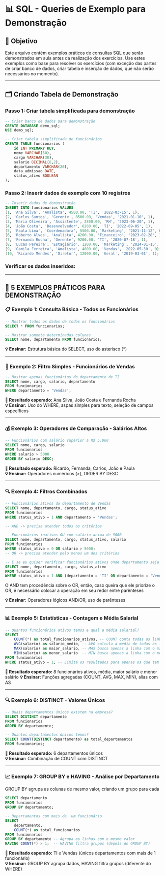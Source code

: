 # 📊 SQL - Queries de Exemplo para Demonstração

## 🎯 Objetivo

Este arquivo contém exemplos práticos de consultas SQL que serão demonstrados em aula antes da realização dos exercícios. Use estes exemplos como base para resolver os exercícios (com exceção das partes de criar banco de dados, criar tabela e inserção de dados, que não serão necessários no momento).

---

## 🗂️ Criando Tabela de Demonstração

### Passo 1: Criar tabela simplificada para demonstração

```sql
-- Criar banco de dados para demonstração
CREATE DATABASE demo_sql;
USE demo_sql;

-- Criar tabela simplificada de funcionários
CREATE TABLE funcionarios (
    id INT PRIMARY KEY,
    nome VARCHAR(50),
    cargo VARCHAR(30),
    salario DECIMAL(8,2),
    departamento VARCHAR(20),
    data_admissao DATE,
    status_ativo BOOLEAN
);
```

### Passo 2: Inserir dados de exemplo com 10 registros

```sql
-- Inserir dados de demonstração
INSERT INTO funcionarios VALUES
(1, 'Ana Silva', 'Analista', 4500.00, 'TI', '2022-03-15', 1),
(2, 'Carlos Santos', 'Gerente', 8500.00, 'Vendas', '2021-01-10', 1),
(3, 'Maria Oliveira', 'Assistente', 2800.00, 'RH', '2023-06-20', 1),
(4, 'João Costa', 'Desenvolvedor', 6200.00, 'TI', '2022-09-05', 1),
(5, 'Paula Lima', 'Coordenadora', 5500.00, 'Marketing', '2021-11-12', 0),
(6, 'Roberto Alves', 'Analista', 4200.00, 'Financeiro', '2023-02-28', 1),
(7, 'Fernanda Rocha', 'Gerente', 9200.00, 'TI', '2020-07-18', 1),
(8, 'Lucas Pereira', 'Estagiário', 1200.00, 'Marketing', '2024-01-15', 1),
(9, 'Camila Ferreira', 'Analista', 4800.00, 'Vendas', '2022-05-30', 0),
(10, 'Ricardo Mendes', 'Diretor', 12000.00, 'Geral', '2019-03-01', 1);
```

### Verificar os dados inseridos:

---

## 🚀 **5 EXEMPLOS PRÁTICOS PARA DEMONSTRAÇÃO**

### 📋 **Exemplo 1: Consulta Básica - Todos os Funcionários**

```sql
-- Mostrar todos os dados de todos os funcionários
SELECT * FROM funcionarios;
```

```sql
-- Mostrar somente determinadas colunas
SELECT nome, departamento FROM funcionarios;
```

**💡 Ensinar:** Estrutura básica do SELECT, uso do asterisco (\*)

---

### 👥 **Exemplo 2: Filtro Simples - Funcionários de Vendas**

```sql
-- Mostrar apenas funcionários do departamento de TI
SELECT nome, cargo, salario, departamento
FROM funcionarios
WHERE departamento = 'Vendas';
```

**🎯 Resultado esperado:** Ana Silva, João Costa e Fernanda Rocha  
**💡 Ensinar:** Uso do WHERE, aspas simples para texto, seleção de campos específicos

---

### 💰 **Exemplo 3: Operadores de Comparação - Salários Altos**

```sql
-- Funcionários com salário superior a R$ 5.000
SELECT nome, cargo, salario
FROM funcionarios
WHERE salario > 5000
ORDER BY salario DESC;
```

**🎯 Resultado esperado:** Ricardo, Fernanda, Carlos, João e Paula  
**💡 Ensinar:** Operadores numéricos (>), ORDER BY DESC

---

### 🔍 **Exemplo 4: Filtros Combinados**

```sql
-- Funcionários ativos do departamento de Vendas
SELECT nome, departamento, cargo, status_ativo
FROM funcionarios
WHERE status_ativo = 1 AND departamento = 'Vendas';

-- AND -> precisa atender todos os critérios
```

```sql
-- Funcionários inativos OU com salário acima de 5000
SELECT nome, departamento, cargo, status_ativo, salario
FROM funcionarios
WHERE status_ativo = 0 OR salario > 5000;
-- OR -> precisa atender pelo menos um dos critérios
```

```sql
-- E se eu quiser verificar funcionários ativos onde departamento seja ou de TI ou de Vendas?
SELECT nome, departamento, cargo, status_ativo
FROM funcionarios
WHERE status_ativo = 1 AND (departamento = 'TI' OR departamento = 'Vendas');
```

O AND tem procedência sobre o OR, então, caso queira que ele priorize o OR, é necessário colocar a operação em seu redor entre parênteses

**💡 Ensinar:** Operadores lógicos AND/OR, uso de parênteses

---

### 📊 **Exemplo 5: Estatísticas - Contagem e Média Salarial**

```sql
-- Quantos funcionários ativos temos e qual a média salarial?
SELECT
    COUNT(*) as total_funcionarios_ativos, -- COUNT conta todas as linhas
    AVG(salario) as salario_medio, -- AVG calcula a média de todas as linhas da coluna selecionada
    MAX(salario) as maior_salario, -- MAX busca apenas a linha com o maior valor da coluna selecionada
    MIN(salario) as menor_salario  -- MIN busca apenas a linha com o menor valor da coluna selecionada
FROM funcionarios
WHERE status_ativo = 1; -- Limita os resultados para apenas os que tem status_ativo = 1
```

**🎯 Resultado esperado:** 8 funcionários ativos, média, maior salário e menor salário
**💡 Ensinar:** Funções agregadas (COUNT, AVG, MAX, MIN), alias com AS

---

### 🔍 **Exemplo 6: DISTINCT - Valores Únicos**

```sql
-- Quais departamentos únicos existem na empresa?
SELECT DISTINCT departamento
FROM funcionarios
ORDER BY departamento;
```

```sql
-- Quantos departamentos únicos temos?
SELECT COUNT(DISTINCT departamento) as total_departamentos
FROM funcionarios;
```

**🎯 Resultado esperado:** 6 departamentos únicos  
**💡 Ensinar:** Combinação de COUNT com DISTINCT

---

### 📈 **Exemplo 7: GROUP BY e HAVING - Análise por Departamento**

GROUP BY agrupa as colunas de mesmo valor, criando um grupo para cada

```sql
SELECT departamento
FROM funcionarios
GROUP BY departamento;
```

```sql
-- Departamentos com mais de  um funcionário
SELECT
    departamento,
    COUNT(*) as total_funcionarios
FROM funcionarios
GROUP BY departamento -- Agrupa as linhas com o mesmo valor
HAVING COUNT(*) > 1;  -- HAVING filtra grupos (depois do GROUP BY)
```

**🎯 Resultado esperado:** TI e Vendas (únicos departamentos com mais de 1 funcionário)  
**💡 Ensinar:** GROUP BY agrupa dados, HAVING filtra grupos (diferente do WHERE)
